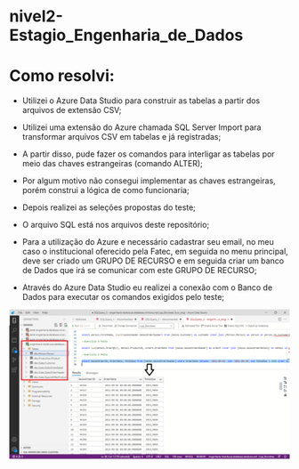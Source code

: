 # nivel2-Estagio_Engenharia_de_Dados

# Como resolvi:

- Utilizei o Azure Data Studio para construir as tabelas a partir dos arquivos de extensão CSV;
- Utilizei uma extensão do Azure chamada SQL Server Import para transformar arquivos CSV em tabelas e já registradas;
- A partir disso, pude fazer os comandos para interligar as tabelas por meio das chaves estrangeiras (comando ALTER);
- Por algum motivo não consegui implementar as chaves estrangeiras, porém construi a lógica de como funcionaria;
- Depois realizei as seleções propostas do teste;

- O arquivo SQL está nos arquivos deste repositório;

- Para a utilização do Azure e necessário cadastrar seu email, no meu caso o institucional oferecido pela Fatec, em seguida no menu principal, deve ser criado um GRUPO DE RECURSO e em seguida criar um banco de Dados que irá se comunicar com este GRUPO DE RECURSO;

- Através do Azure Data Studio eu realizei a conexão com o Banco de Dados para executar os comandos exigidos pelo teste;

![Screenshot](exemplo.png)
